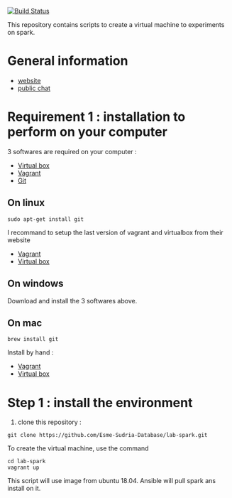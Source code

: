 [![Build Status](https://travis-ci.org/Esme-Sudria-Database/lab-spark.svg?branch=master)](https://travis-ci.org/Esme-Sudria-Database/lab-spark)

This repository contains scripts to create a virtual machine to experiments on spark.

General information
===================

* [website](esme.farcellier.com)
* [public chat](https://gitter.im/esme-farcellier-com)

Requirement 1 : installation to perform on your computer
========================================================

3 softwares are required on your computer :

* [Virtual box](https://www.virtualbox.org/)
* [Vagrant](https://www.vagrantup.com/)
* [Git](https://git-scm.com/)

On linux
---------

```
sudo apt-get install git
```

I recommand to setup the last version of vagrant and virtualbox from their website

* [Vagrant](https://www.vagrantup.com/)
* [Virtual box](https://www.virtualbox.org/)

On windows
-----------

Download and install the 3 softwares above.

On mac
-------

```
brew install git
```

Install by hand :

* [Vagrant](https://www.vagrantup.com/)
* [Virtual box](https://www.virtualbox.org/)

Step 1 : install the environment
================================

1. clone this repository :

```
git clone https://github.com/Esme-Sudria-Database/lab-spark.git
```

To create the virtual machine, use the command

    cd lab-spark
    vagrant up

This script will use image from ubuntu 18.04. Ansible will pull spark ans install on it.
